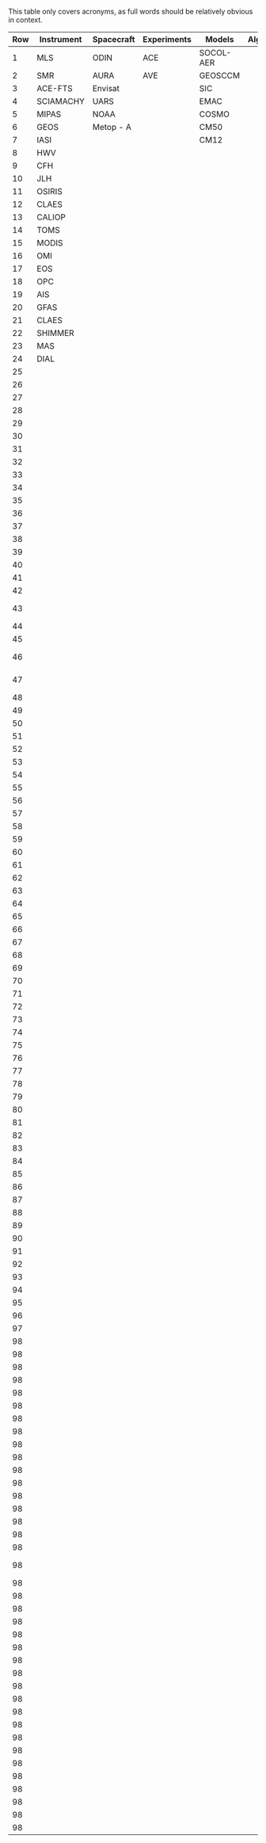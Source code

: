 This table only covers acronyms, as full words should be relatively obvious in context.

| Row | Instrument | Spacecraft | Experiments | Models    | Algorithms | Other       |
|-----|------------|------------|-------------|-----------|------------|-------------|
| 1   | MLS        | ODIN       | ACE         | SOCOL-AER |            | NLC         |
| 2   | SMR        | AURA       | AVE         | GEOSCCM   |            | WMO         |
| 3   | ACE-FTS    | Envisat    |             | SIC       |            | CPH         |
| 4   | SCIAMACHY  | UARS       |             | EMAC      |            | COH         |
| 5   | MIPAS      | NOAA       |             | COSMO     |            | ENSO        |
| 6   | GEOS       | Metop - A  |             | CM50      |            | SST         |
| 7   | IASI       |            |             | CM12      |            | KNMI        |
| 8   | HWV        |            |             |           |            | PSC         |
| 9   | CFH        |            |             |           |            | CIRES       |
| 10  | JLH        |            |             |           |            | KNM         |
| 11  | OSIRIS     |            |             |           |            | SCIAVISIE   |
| 12  | CLAES      |            |             |           |            | STOIC       |
| 13  | CALIOP     |            |             |           |            | QBO         |
| 14  | TOMS       |            |             |           |            | MESSy       |
| 15  | MODIS      |            |             |           |            | GW          |
| 16  | OMI        |            |             |           |            | AOD         |
| 17  | EOS        |            |             |           |            | NCSU        |
| 18  | OPC        |            |             |           |            | EPA         |
| 19  | AIS        |            |             |           |            |             |
| 20  | GFAS       |            |             |           |            |             |
| 21  | CLAES      |            |             |           |            |             |
| 22  | SHIMMER    |            |             |           |            | LWP         |
| 23  | MAS        |            |             |           |            | EC          |
| 24  | DIAL       |            |             |           |            | NSD         |
| 25  |            |            |             |           |            | SWDN        |
| 26  |            |            |             |           |            | LWDN        |
| 27  |            |            |             |           |            | OLR         |
| 28  |            |            |             |           |            | PWV         |
| 29  |            |            |             |           |            | CF          |
| 30  |            |            |             |           |            | IMK         |
| 31  |            |            |             |           |            | IAA         |
| 32  |            |            |             |           |            | GMAO        |
| 33  |            |            |             |           |            | MOD         |
| 34  |            |            |             |           |            | IPCC        |
| 35  |            |            |             |           |            | ASM         |
| 36  |            |            |             |           |            | TMF         |
| 37  |            |            |             |           |            | NCEP        |
| 38  |            |            |             |           |            | FUB         |
| 39  |            |            |             |           |            | ECMWF       |
| 40  |            |            |             |           |            | TOVS        |
| 41  |            |            |             |           |            | TOMCAT      |
| 42  |            |            |             |           |            | pTOMCAT     |
| 43  |            |            |             |           |            | OSLO CTM2   |
| 44  |            |            |             |           |            | FRSGCUCI    |
| 45  |            |            |             |           |            | UM-UCAM     |
| 46  |            |            |             |           |            | CATT-BRAMS  |
| 47  |            |            |             |           |            | UMUKCA UCAM |
| 48  |            |            |             |           |            | WRF         |
| 49  |            |            |             |           |            | CRE         |
| 50  |            |            |             |           |            | VMR         |
| 51  |            |            |             |           |            | Replay      |
| 52  |            |            |             |           |            | VITA        |
| 53  |            |            |             |           |            | SABER       |
| 54  |            |            |             |           |            | CPT         |
| 55  |            |            |             |           |            | TTL         |
| 56  |            |            |             |           |            | SWV         |
| 57  |            |            |             |           |            | GBNP        |
| 58  |            |            |             |           |            | SPARC       |
| 59  |            |            |             |           |            | CNRS/INSU   |
| 60  |            |            |             |           |            | SWIFT       |
| 61  |            |            |             |           |            | SAGE II     |
| 62  |            |            |             |           |            | AVE         |
| 63  |            |            |             |           |            | SSW         |
| 64  |            |            |             |           |            | MLT         |
| 65  |            |            |             |           |            | UKMO        |
| 66  |            |            |             |           |            | MST         |
| 67  |            |            |             |           |            | AquaVIT     |
| 68  |            |            |             |           |            | CALIPSO     |
| 69  |            |            |             |           |            | WACCM       |
| 70  |            |            |             |           |            | HALOE       |
| 71  |            |            |             |           |            | GFAS        |
| 72  |            |            |             |           |            | NWP         |
| 73  |            |            |             |           |            | MACCII      |
| 74  |            |            |             |           |            | GMES        |
| 75  |            |            |             |           |            | DAS         |
| 76  |            |            |             |           |            | MACC        |
| 77  |            |            |             |           |            | SWOOSH      |
| 78  |            |            |             |           |            | ODS         |
| 79  |            |            |             |           |            | AC          |
| 80  |            |            |             |           |            | PEMWA       |
| 81  |            |            |             |           |            | PEMWB       |
| 82  |            |            |             |           |            | ACCMIP      |
| 83  |            |            |             |           |            | CCR         |
| 84  |            |            |             |           |            | MPV         |
| 85  |            |            |             |           |            | LST         |
| 86  |            |            |             |           |            | ExTL        |
| 87  |            |            |             |           |            | POAM        |
| 88  |            |            |             |           |            | SBUV2       |
| 89  |            |            |             |           |            | SEA         |
| 90  |            |            |             |           |            | Q2DW        |
| 91  |            |            |             |           |            |             |
| 92  |            |            |             |        |            | EESC        |
| 93  |            |            |             |        |            | GHG            |
| 94  |            |            |             |        |            | PBL            |
| 95  |            |            |             |        |            | FTIR            |
| 96  |            |            |             |        |            | GMD            |
| 97  |            |            |             |        |            |   GMI          |
| 98  |            |            |             |        |            |    IWC         |
| 98  |            |            |             |        |            |  DJF           |
| 98  |            |            |             |        |            |    CAMS         |
| 98  |            |            |             |        |            |    CAMSiRA         |
| 98  |            |            |             |        |            | MACCRA            |
| 98  |            |            |             |        |            |  CR           |
| 98  |            |            |             |        |            | DSCD            |
| 98  |            |            |             |        |            | VCD            |
| 98  |            |            |             |        |            |     LST        |
| 98  |            |            |             |        |            |  WB57F           |
| 98  |            |            |             |        |            |    MOZAIC         |
| 98  |            |            |             |        |            |   NRT          |
| 98  |            |            |             |        |            |   MAHRSI          |
| 98  |            |            |             |        |            |   ISO          |
| 98  |            |            |             |        |            |   GOMOS          |
| 98  |            |            |             |        |            |     GOME        |
| 98  |            |            |             |        |            |    GOME-2         |
| 98  |            |            |             |        |            |  ACE-MAESTRO           |
| 98  |            |            |             |        |            |  EASOE           |
| 98  |            |            |             |        |            |             |
| 98  |            |            |             |        |            |             |
| 98  |            |            |             |        |            |             |
| 98  |            |            |             |        |            |             |
| 98  |            |            |             |        |            |             |
| 98  |            |            |             |        |            |             |
| 98  |            |            |             |        |            |             |
| 98  |            |            |             |        |            |             |
| 98  |            |            |             |        |            |             |
| 98  |            |            |             |        |            |             |
| 98  |            |            |             |        |            |             |
| 98  |            |            |             |        |            |             |
| 98  |            |            |             |        |            |             |
| 98  |            |            |             |        |            |             |
| 98  |            |            |             |        |            |             |
| 98  |            |            |             |        |            |             |
| 98  |            |            |             |        |            |             |
| 98  |            |            |             |        |            |             |
| 98  |            |            |             |        |            |             |
